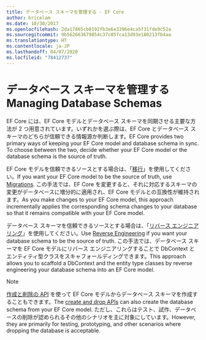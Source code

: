 ```yaml
---
title: データベース スキーマを管理する - EF Core
author: bricelam
ms.date: 10/30/2017
ms.openlocfilehash: 2da17865cb0192fb3e6e3396e4ca5f31fde9c52a
ms.sourcegitcommit: 9b562663679854c37c05fca13d93e180213fb4aa
ms.translationtype: HT
ms.contentlocale: ja-JP
ms.lasthandoff: 04/07/2020
ms.locfileid: "78412737"
---
```

# <a name="managing-database-schemas"></a><span data-ttu-id="9b732-102">データベース スキーマを管理する</span><span class="sxs-lookup"><span data-stu-id="9b732-102">Managing Database Schemas</span></span>

<span data-ttu-id="9b732-103">EF Core には、EF Core モデルとデータベース スキーマを同期させる主要な方法が 2 つ用意されています。いずれかを選ぶ際は、EF Core とデータベース スキーマのどちらが信頼できる情報源か判断します。</span><span class="sxs-lookup"><span data-stu-id="9b732-103">EF Core provides two primary ways of keeping your EF Core model and database schema in sync. To choose between the two, decide whether your EF Core model or the database schema is the source of truth.</span></span>

<span data-ttu-id="9b732-104">EF Core モデルを信頼できるソースとする場合は、「[移行][1]」を使用してください。</span><span class="sxs-lookup"><span data-stu-id="9b732-104">If you want your EF Core model to be the source of truth, use [Migrations][1].</span></span> <span data-ttu-id="9b732-105">この手法では、EF Core を変更すると、それに対応するスキーマの変更がデータベースに増分的に適用され、EF Core モデルとの互換性が維持されます。</span><span class="sxs-lookup"><span data-stu-id="9b732-105">As you make changes to your EF Core model, this approach incrementally applies the corresponding schema changes to your database so that it remains compatible with your EF Core model.</span></span>

<span data-ttu-id="9b732-106">データベース スキーマを信頼できるソースとする場合は、「[リバース エンジニアリング][2]」を使用してください。</span><span class="sxs-lookup"><span data-stu-id="9b732-106">Use [Reverse Engineering][2] if you want your database schema to be the source of truth.</span></span> <span data-ttu-id="9b732-107">この手法では、データベース スキーマを EF Core モデルにリバース エンジニアリングすることで DbContext とエンティティ型クラスをスキャフォールディングできます。</span><span class="sxs-lookup"><span data-stu-id="9b732-107">This approach allows you to scaffold a DbContext and the entity type classes by reverse engineering your database schema into an EF Core model.</span></span>

> [!NOTE]
> <span data-ttu-id="9b732-108">[作成と削除の API][3] を使って EF Core モデルからデータベース スキーマを作成することもできます。</span><span class="sxs-lookup"><span data-stu-id="9b732-108">The [create and drop APIs][3] can also create the database schema from your EF Core model.</span></span> <span data-ttu-id="9b732-109">ただし、これらはテスト、試作、データベースの削除が認められるその他のシナリオを主に対象にしています。</span><span class="sxs-lookup"><span data-stu-id="9b732-109">However, they are primarily for testing, prototyping, and other scenarios where dropping the database is acceptable.</span></span>


  [1]: migrations/index.md
  [2]: scaffolding.md
  [3]: ensure-created.md
